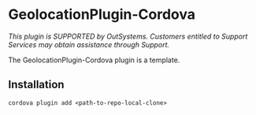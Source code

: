 # GeolocationPlugin-Cordova

*This plugin is SUPPORTED by OutSystems. Customers entitled to Support Services may obtain assistance through Support.*

The GeolocationPlugin-Cordova plugin is a template.

## Installation

```console
cordova plugin add <path-to-repo-local-clone>
```
